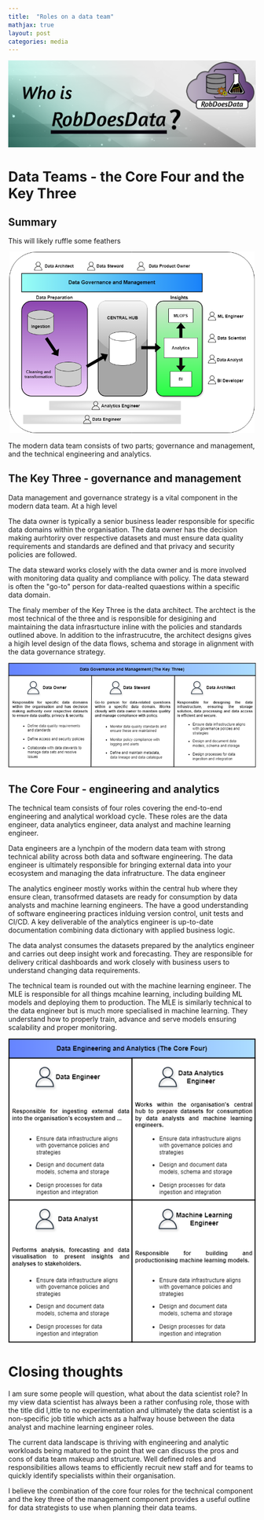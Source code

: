 ```yaml
---
title:  "Roles on a data team"
mathjax: true
layout: post
categories: media
---
```


<img src="/images/blogs/2024-02-26-robdoesdata.png">

# Data Teams - the Core Four and the Key Three


## Summary
This will likely ruffle some feathers
<p align="center">
<img src="/images/blogs/dataoverview.png" width="500">
</p>

The modern data team consists of two parts; governance and management, and the technical engineering and analytics.

## The Key Three - governance and management
Data management and governance strategy is a vital component in the modern data team. At a high level 

The data owner is typically a senior business leader responsible for specific data domains within the organisation. The data owner has the decision making aurhtoriry over respective datasets and must ensure data quality requirements and standards are defined and that privacy and security policies are followed. 

The data steward works closely with the data owner and is more involved with monitoring data quality and compliance with policy. The data steward is often the "go-to" person for data-realted quaestions within a specific data domain.

The finaly member of the Key Three is the data architect. The archtect is the most technical of the three and is responsible for desigining and maintaining the data infrasrtucture inline with the policies and standards outlined above. In addition to the infrastrucutre, the architect designs gives a higih level design of the data flows, schema and storage in alignment with the data governance strategy.

<p align="center">
<img src="/images/blogs/keythree.png" width="700">
</p>

## The Core Four - engineering and analytics
The technical team consists of four roles covering the end-to-end engineering and analytical workload cycle. These roles are the data engineer, data analytics engineer, data analyst and machine learning engineer.

Data engineers are a lynchpin of the modern data team with strong technical ability across both data and software engineering. The data engineer is ultimately responsible for bringing external data into your ecosystem and managing the data infratructure. The data engineer

The analytics engineer mostly works within the central hub where they ensure clean, transofrmed datasets are ready for consumption by data analysts and machine learning engineers. The have a good understanding of software engineering practices inlduing version control, unit tests and CI/CD. A key deliverable of the analytics engineer is up-to-date documentation combining data dictionary with applied business logic.

The data analyst consumes the datasets prepared by the analytics engineer and carries out deep insight work and forecasting. They are responsible for delivery critical dashboards and work closely with business users to understand changing data requirements.

The technical team is rounded out with the machine learning engineer. The MLE is responsible for all things mcahine learning, including building ML models and deploying them to production. The MLE is similarly technical to the data engineer but is much more specialised in machine learning. They understand how to properly train, advance and serve models ensuring scalability and proper monitoring.

<p align="center">
<img src="/images/blogs/corefour.png" width="700">
</p>

# Closing thoughts
I am sure some people will question, what about the data scientist role? In my view data scientist has always been a rather confusing role, those with the title did l,ittle to no experimentation and ultimately the data scientist is a non-specific job title which acts as a halfway house between the data analyst and machine learning engineer roles.

The current data landscape is thriving with engineering and analytic workloads being matured to the point that we can discuss the pros and cons of data team makeup and structure. Well defined roles and responsibilities allows teams to efficiently recruit new staff and for teams to quickly identify specialists within their organisation. 

I believe the combination of the core four roles for the technical component and the key three of the management component provides a useful outline for data strategists to use when planning their data teams.







